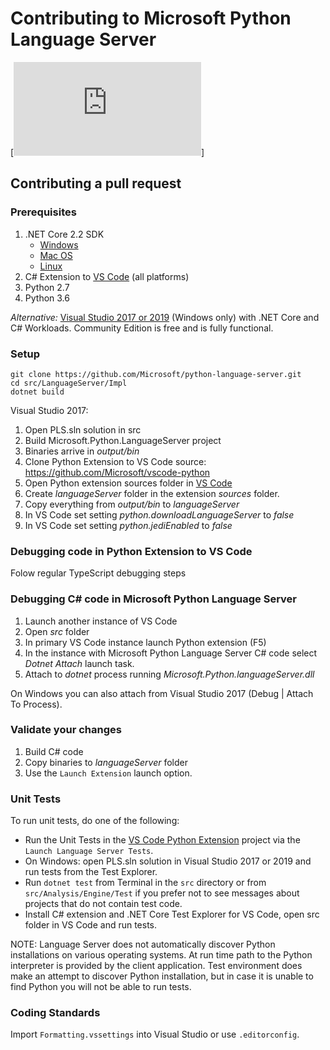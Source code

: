 # Contributing to Microsoft Python Language Server
[![Contributing to Microsoft Python Language Server](https://github.com/Microsoft/PTVS/blob/master/CONTRIBUTING.md)]

## Contributing a pull request

### Prerequisites

1. .NET Core 2.2 SDK
   - [Windows](https://www.microsoft.com/net/learn/get-started/windows)
   - [Mac OS](https://www.microsoft.com/net/learn/get-started/macos)
   - [Linux](https://www.microsoft.com/net/learn/get-started/linux/rhel)
2. C# Extension to [VS Code](https://code.visualstudio.com) (all platforms)
3. Python 2.7
4. Python 3.6

*Alternative:* [Visual Studio 2017 or 2019](https://www.visualstudio.com/downloads/) (Windows only) with .NET Core and C# Workloads. Community Edition is free and is fully functional.

### Setup

```shell
git clone https://github.com/Microsoft/python-language-server.git
cd src/LanguageServer/Impl
dotnet build
```

Visual Studio 2017:
1. Open PLS.sln solution in src
2. Build Microsoft.Python.LanguageServer project
3. Binaries arrive in *output/bin*
4. Clone Python Extension to VS Code source: https://github.com/Microsoft/vscode-python
5. Open Python extension sources folder in [VS Code](https://code.visualstudio.com)
6. Create *languageServer* folder in the extension *sources* folder.
7. Copy everything from *output/bin* to *languageServer*
8. In VS Code set setting *python.downloadLanguageServer* to *false*
9. In VS Code set setting *python.jediEnabled* to *false*

### Debugging code in Python Extension to VS Code
Folow regular TypeScript debugging steps

### Debugging C# code in Microsoft Python Language Server
1. Launch another instance of VS Code
2. Open *src* folder
4. In primary VS Code instance launch Python extension (F5)
5. In the instance with Microsoft Python Language Server C# code select *Dotnet Attach* launch task.
6. Attach to *dotnet* process running *Microsoft.Python.languageServer.dll*

On Windows you can also attach from Visual Studio 2017 (Debug | Attach To Process).

### Validate your changes

1. Build C# code
2. Copy binaries to *languageServer* folder
3. Use the `Launch Extension` launch option.

### Unit Tests
To run unit tests, do one of the following:
- Run the Unit Tests in the [VS Code Python Extension](https://github.com/Microsoft/vscode-python) project via the `Launch Language Server Tests`.
- On Windows: open PLS.sln solution in Visual Studio 2017 or 2019 and run tests from the Test Explorer.
- Run `dotnet test` from Terminal in the `src` directory or from `src/Analysis/Engine/Test` if you prefer not to see messages about projects that do not contain test code.
- Install C# extension and .NET Core Test Explorer for VS Code, open src folder in VS Code and run tests.

NOTE: Language Server does not automatically discover Python installations on various operating systems.
At run time path to the Python interpreter is provided by the client application. Test environment does
make an attempt to discover Python installation, but in case it is unable to find Python you will not
be able to run tests.

### Coding Standards
Import `Formatting.vssettings` into Visual Studio or use `.editorconfig`.
